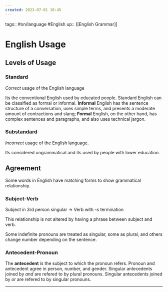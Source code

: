 ```yaml
---
created: 2023-07-01 18:45
---
```

tags:: #on/language #English 
up:: [[English Grammar]]
# English Usage
## Levels of Usage
### Standard
*Correct* usage of the English language

Its the conventional English used by educated people. Standard English can be classified as formal or informal. **Informal** English has the sentence structure of a conversation, uses simple terms, and presents a moderate amount of contractions and slang; **Formal** English, on the other hand, has complex sentences and paragraphs, and also uses technical jargon.

### Substandard
*Incorrect* usage of the English language.

Its considered ungrammatical and its used by people with lower education.

## Agreement
Some words in English have matching forms to show grammatical relationship.

### Subject-Verb
Subject in 3rd person singular -> Verb with *-s* termination

This relationship is not altered by having a phrase between subject and verb.

Some indefinite pronouns are treated as singular, some as plural, and others change number depending on the sentence.

### Antecedent-Pronoun
The **antecedent** is the subject to which the pronoun refers. Pronoun and antecedent agree in person, number, and gender. Singular antecedents joined by *and* are refered to by plural pronouns. Singular antecedents joined by *or* are refered to by singular pronouns.
___
